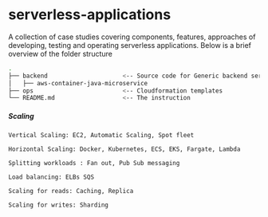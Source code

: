 # serverless-applications
A collection of case studies covering components, features, approaches of developing, testing and operating serverless applications. Below is a brief overview of the folder structure

```bash
.
├── backend                     <-- Source code for Generic backend services 
│   ├── aws-container-java-microservice
├── ops                         <-- Cloudformation templates
└── README.md                   <-- The instruction
```


##### Scaling #####

    Vertical Scaling: EC2, Automatic Scaling, Spot fleet
    
    Horizontal Scaling: Docker, Kubernetes, ECS, EKS, Fargate, Lambda

    Splitting workloads : Fan out, Pub Sub messaging
    
    Load balancing: ELBs SQS
    
    Scaling for reads: Caching, Replica
    
    Scaling for writes: Sharding
